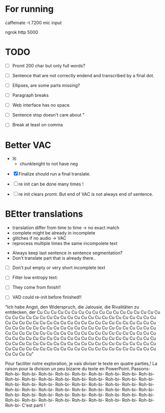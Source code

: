 # For running
caffeinate -t 7200 
mic input

ngrok http 5000 


# TODO
- [ ] Promt 200 char but only full words?
- [ ] Sentence that are not correctly endend and transcribed by a final dot.
- [ ] Ellipses, are some parts missing?
- [ ] Paragraph breaks
- [ ] Web interface has no space.
- [ ] Sentence stop doesn't care about "
- [ ] Break at least on comma



# Better VAC
- [x] + chunklenght to not have neg
- [x] Finalize should run a final translate.
- [ ] re init can be done many times !
- [ ] re init clears promt. But end of VAC is not always end of sentence.


# BEtter translations

- translation differ from time to time -> no exact match
- complete might be already in incomplete
- glitches if no audio -> VAC
- reprocess multiple times the same incompolete text

* Always keep last sentence in sentence segmentation?
* Don't translate part that is already there.. 

- [ ] Don't put empty or very short incomplete text


-  [ ] Filter low entropy text:
-  [ ] They come from finish!!
-  [ ] VAD could re-init before finished!!

"Ich habe Angst, den Widerspruch, die Jalousie, die Rivalitäten zu entdecken, der Cu Cu Cu Cu Cu Cu Cu Cu Cu Cu Cu Cu Cu Cu Cu Cu Cu Cu Cu Cu Cu Cu Cu Cu Cu Cu Cu Cu Cu Cu Cu Cu Cu Cu Cu Cu Cu Cu Cu Cu Cu Cu Cu Cu Cu Cu Cu Cu Cu Cu Cu Cu Cu Cu Cu Cu Cu Cu Cu Cu Cu Cu Cu Cu Cu Cu Cu Cu Cu Cu Cu Cu Cu Cu Cu Cu Cu Cu Cu Cu Cu Cu Cu Cu Cu Cu Cu Cu Cu Cu Cu Cu Cu Cu Cu Cu Cu Cu Cu Cu Cu Cu Cu Cu Cu Cu Cu Cu Cu Cu Cu Cu Cu Cu Cu Cu Cu Cu Cu Cu Cu Cu Cu Cu Cu Cu Cu Cu Cu Cu Cu Cu Cu Cu Cu Cu Cu Cu Cu Cu Cu Cu Cu Cu Cu Cu Cu Cu Cu Cu Cu Cu Cu Cu Cu Cu Cu Cu Cu Cu Cu Cu Cu Cu Cu Cu Cu Cu Cu Cu Cu Cu Cu Cu Cu Cu"


Pour faciliter notre exploration, je vais diviser le texte en quatre parties,! La raison pour la division un peu bizarre du texte en PowerPoint. Passons- Roh-bi- Roh-bi- Roh-bi- Roh-bi- Roh-bi- Roh-bi- Roh-bi- Roh-bi- Roh-bi- Roh-bi- Roh-bi- Roh-bi- Roh-bi- Roh-bi- Roh-bi- Roh-bi- Roh-bi- Roh-bi- Roh-bi- Roh-bi- Roh-bi- Roh-bi- Roh-bi- Roh-bi- Roh-bi- Roh-bi- Roh-bi- Roh-bi- Roh-bi- Roh-bi- Roh-bi- Roh-bi- Roh-bi- Roh-bi- Roh-bi- Roh-bi- Roh-bi- Roh-bi- Roh-bi- Roh-bi- Roh-bi- Roh-bi- Roh-bi- Roh-bi- Roh-bi- Roh-bi- Roh-bi- Roh-bi- Roh-bi- Roh-bi- Roh-bi- Roh-bi- Roh-bi- Roh-bi- Roh-bi- C'est parti !
